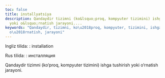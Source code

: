 ```yaml
---
toc: false
title: installyatsiya
description: Qandaydir tizimni (ko&lsquo;proq, kompyuter tizimini) ishga tushirish
  yoki o&lsquo;rnatish jarayoni....
keywords: "Qandaydir, tizimni, ko\u2018proq, kompyuter, tizimini, ishga, tushirish,
  o\u2018rnatish, jarayoni"
---
```


Ingliz tilida:
:   installation

Rus tilida:
:   инсталляция

Qandaydir tizimni (ko‘proq, kompyuter tizimini) ishga tushirish yoki o‘rnatish jarayoni.